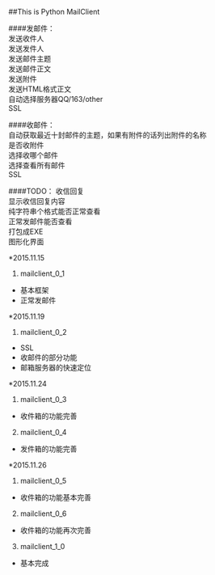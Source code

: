 ##This is Python MailClient    

####发邮件：    
发送收件人    
发送发件人    
发送邮件主题     
发送邮件正文    
发送附件    
发送HTML格式正文    
自动选择服务器QQ/163/other     
SSL     

####收邮件：    
自动获取最近十封邮件的主题，如果有附件的话列出附件的名称     
是否收附件     
选择收哪个邮件       
选择查看所有邮件       
SSL        

####TODO：
收信回复        
显示收信回复内容       
纯字符串个格式能否正常查看       
正常发邮件能否查看      
打包成EXE               
图形化界面              

*2015.11.15       
1. mailclient_0_1    
 - 基本框架    
 - 正常发邮件     

*2015.11.19                       
1. mailclient_0_2                    
 - SSL
 - 收邮件的部分功能
 - 邮箱服务器的快速定位

*2015.11.24         
1. mailclient_0_3             
 - 收件箱的功能完善                          
2. mailclient_0_4                                 
 - 发件箱的功能完善                               

*2015.11.26                             
1. mailclient_0_5                
 - 收件箱的功能基本完善                  
2. mailclient_0_6                    
 -  收件箱的功能再次完善      
3. mailclient_1_0
 - 基本完成                    
